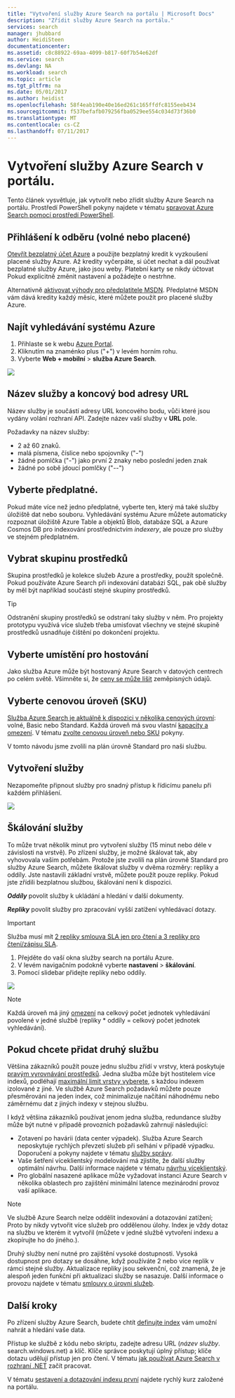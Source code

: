 ```yaml
---
title: "Vytvoření služby Azure Search na portálu | Microsoft Docs"
description: "Zřídit služby Azure Search na portálu."
services: search
manager: jhubbard
author: HeidiSteen
documentationcenter: 
ms.assetid: c8c88922-69aa-4099-b817-60f7b54e62df
ms.service: search
ms.devlang: NA
ms.workload: search
ms.topic: article
ms.tgt_pltfrm: na
ms.date: 05/01/2017
ms.author: heidist
ms.openlocfilehash: 58f4eab190e40e16ed261c165ffdfc8155eeb434
ms.sourcegitcommit: f537befafb079256fba0529ee554c034d73f36b0
ms.translationtype: MT
ms.contentlocale: cs-CZ
ms.lasthandoff: 07/11/2017
---
```

# <a name="create-an-azure-search-service-in-the-portal"></a>Vytvoření služby Azure Search v portálu.

Tento článek vysvětluje, jak vytvořit nebo zřídit služby Azure Search na portálu. Prostředí PowerShell pokyny najdete v tématu [spravovat Azure Search pomocí prostředí PowerShell](search-manage-powershell.md).

## <a name="subscribe-free-or-paid"></a>Přihlášení k odběru (volné nebo placené)

[Otevřít bezplatný účet Azure](https://azure.microsoft.com/pricing/free-trial/?WT.mc_id=A261C142F) a použijte bezplatný kredit k vyzkoušení placené služby Azure. Až kredity vyčerpáte, si účet nechat a dál používat bezplatné služby Azure, jako jsou weby. Platební karty se nikdy účtovat Pokud explicitně změnit nastavení a požádejte o nestrhne.

Alternativně [aktivovat výhody pro předplatitele MSDN](https://azure.microsoft.com/pricing/member-offers/msdn-benefits-details/?WT.mc_id=A261C142F). Předplatné MSDN vám dává kredity každý měsíc, které můžete použít pro placené služby Azure. 

## <a name="find-azure-search"></a>Najít vyhledávání systému Azure
1. Přihlaste se k webu [Azure Portal](https://portal.azure.com/).
2. Kliknutím na znaménko plus ("+") v levém horním rohu.
3. Vyberte **Web + mobilní** > **služba Azure Search**.

![](./media/search-create-service-portal/find-search2.png)

## <a name="name-the-service-and-url-endpoint"></a>Název služby a koncový bod adresy URL

Název služby je součástí adresy URL koncového bodu, vůči které jsou vydány volání rozhraní API. Zadejte název vaší služby v **URL** pole. 

Požadavky na název služby:
   * 2 až 60 znaků.
   * malá písmena, číslice nebo spojovníky ("-")
   * žádné pomlčka ("-") jako první 2 znaky nebo poslední jeden znak
   * žádné po sobě jdoucí pomlčky ("--")

## <a name="select-a-subscription"></a>Vyberte předplatné.
Pokud máte více než jedno předplatné, vyberte ten, který má také služby úložiště dat nebo souboru. Vyhledávání systému Azure můžete automaticky rozpoznat úložiště Azure Table a objektů Blob, databáze SQL a Azure Cosmos DB pro indexování prostřednictvím *indexery*, ale pouze pro služby ve stejném předplatném.

## <a name="select-a-resource-group"></a>Vybrat skupinu prostředků
Skupina prostředků je kolekce služeb Azure a prostředky, použít společně. Pokud používáte Azure Search při indexování databázi SQL, pak obě služby by měl být například součástí stejné skupiny prostředků.

> [!TIP]
> Odstranění skupiny prostředků se odstraní taky služby v něm. Pro projekty prototypu využívá více služeb třeba umisťovat všechny ve stejné skupině prostředků usnadňuje čištění po dokončení projektu. 

## <a name="select-a-hosting-location"></a>Vyberte umístění pro hostování 
Jako služba Azure může být hostovaný Azure Search v datových centrech po celém světě. Všimněte si, že [ceny se může lišit](https://azure.microsoft.com/pricing/details/search/) zeměpisných údajů.

## <a name="select-a-pricing-tier-sku"></a>Vyberte cenovou úroveň (SKU)
[Služba Azure Search je aktuálně k dispozici v několika cenových úrovní](https://azure.microsoft.com/pricing/details/search/): volné, Basic nebo Standard. Každá úroveň má svou vlastní [kapacity a omezení](search-limits-quotas-capacity.md). V tématu [zvolte cenovou úroveň nebo SKU](search-sku-tier.md) pokyny.

V tomto návodu jsme zvolili na plán úrovně Standard pro naši službu.

## <a name="create-your-service"></a>Vytvoření služby

Nezapomeňte připnout služby pro snadný přístup k řídicímu panelu při každém přihlášení.

![](./media/search-create-service-portal/new-service2.png)

## <a name="scale-your-service"></a>Škálování služby
To může trvat několik minut pro vytvoření služby (15 minut nebo déle v závislosti na vrstvě). Po zřízení služby, je možné škálovat tak, aby vyhovovala vašim potřebám. Protože jste zvolili na plán úrovně Standard pro služby Azure Search, můžete škálovat služby v dvěma rozměry: repliky a oddíly. Jste nastavili základní vrstvě, můžete použít pouze repliky. Pokud jste zřídili bezplatnou službou, škálování není k dispozici.

***Oddíly*** povolit služby k ukládání a hledání v další dokumenty.

***Repliky*** povolit služby pro zpracování vyšší zatížení vyhledávací dotazy.

> [!Important]
> Služba musí mít [2 repliky smlouva SLA jen pro čtení a 3 repliky pro čtení/zápisu SLA](https://azure.microsoft.com/support/legal/sla/search/v1_0/).

1. Přejděte do vaší okna služby search na portálu Azure.
2. V levém navigačním podokně vyberte **nastavení** > **škálování**.
3. Pomocí slidebar přidejte repliky nebo oddíly.

![](./media/search-create-service-portal/settings-scale.png)

> [!Note] 
> Každá úroveň má jiný [omezení](search-limits-quotas-capacity.md) na celkový počet jednotek vyhledávání povolené v jedné službě (repliky * oddíly = celkový počet jednotek vyhledávání).

## <a name="when-to-add-a-second-service"></a>Pokud chcete přidat druhý službu

Většina zákazníků použít pouze jednu službu zřídí v vrstvy, která poskytuje [pravým vyrovnávání prostředků](search-sku-tier.md). Jedna služba může být hostitelem více indexů, podléhají [maximální limit vrstvy vyberete](search-capacity-planning.md), s každou indexem izolované z jiné. Ve službě Azure Search požadavků můžete pouze přesměrováni na jeden index, což minimalizuje načítání náhodnému nebo záměrnému dat z jiných indexy v stejnou službu.

I když většina zákazníků používat jenom jedna služba, redundance služby může být nutné v případě provozních požadavků zahrnují následující:

+ Zotavení po havárii (data center výpadek). Služba Azure Search neposkytuje rychlých převzetí služeb při selhání v případě výpadku. Doporučení a pokyny najdete v tématu [služby správy](search-manage.md).
+ Vaše šetření víceklientský modelování má zjistíte, že další služby optimální návrhu. Další informace najdete v tématu [návrhu víceklientský](search-modeling-multitenant-saas-applications.md).
+ Pro globální nasazené aplikace může vyžadovat instanci Azure Search v několika oblastech pro zajištění minimální latence mezinárodní provoz vaší aplikace.

> [!NOTE]
> Ve službě Azure Search nelze oddělit indexování a dotazování zatížení; Proto by nikdy vytvořit více služeb pro oddělenou úlohy. Index je vždy dotaz na službu ve kterém it vytvořil (můžete v jedné službě vytvoření indexu a zkopírujte ho do jiného.).
>

Druhý služby není nutné pro zajištění vysoké dostupnosti. Vysoká dostupnost pro dotazy se dosáhne, když používáte 2 nebo více replik v rámci stejné služby. Aktualizace repliky jsou sekvenční, což znamená, že je alespoň jeden funkční při aktualizaci služby se nasazuje. Další informace o provozu najdete v tématu [smlouvy o úrovni služeb](https://azure.microsoft.com/support/legal/sla/search/v1_0/).

## <a name="next-steps"></a>Další kroky
Po zřízení služby Azure Search, budete chtít [definujte index](search-what-is-an-index.md) vám umožní nahrát a hledání vaše data.

Přístup ke službě z kódu nebo skriptu, zadejte adresu URL (*název služby*. search.windows.net) a klíč. Klíče správce poskytují úplný přístup; klíče dotazu udělují přístup jen pro čtení. V tématu [jak používat Azure Search v rozhraní .NET](search-howto-dotnet-sdk.md) začít pracovat.

V tématu [sestavení a dotazování indexu první](search-get-started-portal.md) najdete rychlý kurz založené na portálu.

